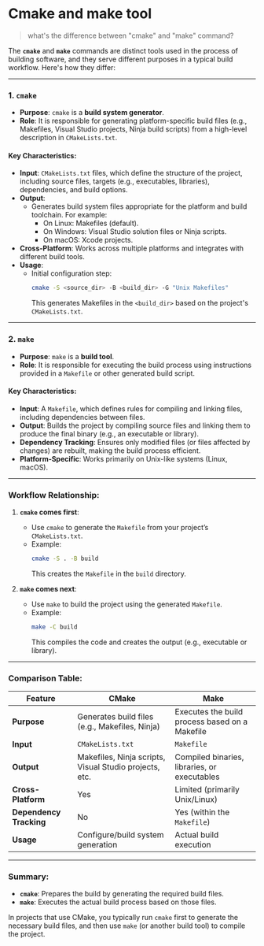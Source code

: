 # Cmake and make tool

> what's the difference between "cmake" and "make" command?

The **`cmake`** and **`make`** commands are distinct tools used in the process of building software, and they serve different purposes in a typical build workflow. Here's how they differ:

---

### **1. `cmake`**
- **Purpose**: `cmake` is a **build system generator**.
- **Role**: It is responsible for generating platform-specific build files (e.g., Makefiles, Visual Studio projects, Ninja build scripts) from a high-level description in `CMakeLists.txt`.

#### Key Characteristics:
- **Input**: `CMakeLists.txt` files, which define the structure of the project, including source files, targets (e.g., executables, libraries), dependencies, and build options.
- **Output**: 
  - Generates build system files appropriate for the platform and build toolchain. For example:
    - On Linux: Makefiles (default).
    - On Windows: Visual Studio solution files or Ninja scripts.
    - On macOS: Xcode projects.
- **Cross-Platform**: Works across multiple platforms and integrates with different build tools.
- **Usage**:
  - Initial configuration step:
    ```bash
    cmake -S <source_dir> -B <build_dir> -G "Unix Makefiles"
    ```
    This generates Makefiles in the `<build_dir>` based on the project's `CMakeLists.txt`.

---

### **2. `make`**
- **Purpose**: `make` is a **build tool**.
- **Role**: It is responsible for executing the build process using instructions provided in a `Makefile` or other generated build script.

#### Key Characteristics:
- **Input**: A `Makefile`, which defines rules for compiling and linking files, including dependencies between files.
- **Output**: Builds the project by compiling source files and linking them to produce the final binary (e.g., an executable or library).
- **Dependency Tracking**: Ensures only modified files (or files affected by changes) are rebuilt, making the build process efficient.
- **Platform-Specific**: Works primarily on Unix-like systems (Linux, macOS).

---

### **Workflow Relationship**:
1. **`cmake` comes first**:
   - Use `cmake` to generate the `Makefile` from your project’s `CMakeLists.txt`.
   - Example:
     ```bash
     cmake -S . -B build
     ```
     This creates the `Makefile` in the `build` directory.

2. **`make` comes next**:
   - Use `make` to build the project using the generated `Makefile`.
   - Example:
     ```bash
     make -C build
     ```
     This compiles the code and creates the output (e.g., executable or library).

---

### **Comparison Table**:

| **Feature**            | **CMake**                           | **Make**                       |
|-------------------------|-------------------------------------|--------------------------------|
| **Purpose**            | Generates build files (e.g., Makefiles, Ninja) | Executes the build process based on a Makefile |
| **Input**              | `CMakeLists.txt`                   | `Makefile`                    |
| **Output**             | Makefiles, Ninja scripts, Visual Studio projects, etc. | Compiled binaries, libraries, or executables |
| **Cross-Platform**     | Yes                                | Limited (primarily Unix/Linux) |
| **Dependency Tracking**| No                                 | Yes (within the `Makefile`)    |
| **Usage**              | Configure/build system generation  | Actual build execution         |

---

### **Summary**:
- **`cmake`**: Prepares the build by generating the required build files.
- **`make`**: Executes the actual build process based on those files.

In projects that use CMake, you typically run `cmake` first to generate the necessary build files, and then use `make` (or another build tool) to compile the project.
